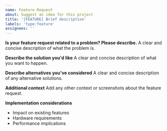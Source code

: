 ```yaml
---
name: Feature Request
about: Suggest an idea for this project
title: '[FEATURE] Brief description'
labels: 'type:feature'
assignees: ''
---
```


**Is your feature request related to a problem? Please describe.**
A clear and concise description of what the problem is.

**Describe the solution you'd like**
A clear and concise description of what you want to happen.

**Describe alternatives you've considered**
A clear and concise description of any alternative solutions.

**Additional context**
Add any other context or screenshots about the feature request.

**Implementation considerations**
- Impact on existing features
- Hardware requirements
- Performance implications